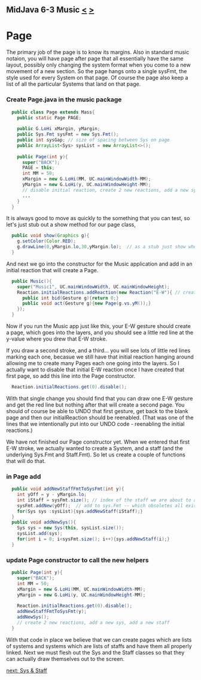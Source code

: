 ## MidJava 6-3 Music [&LT;](MJ0602.md) [&GT;](MJ0604.md)

# Page

The primary job of the page is to know its margins. Also in standard music notaion, you will have page after page that all essentially have the same layout, possibly only changing the system format when you come to a new movement of a new section. So the page hangs onto a single sysFmt, the style used for every System on that page. Of course the page also keep a list of all the particular Systems that land on that page.
  
### Create Page.java in the music package
```java
  public class Page extends Mass{
    public static Page PAGE;
  
    public G.LoHi xMargin, yMargin; 
    public Sys.Fmt sysFmt = new Sys.Fmt();
    public int sysGap; // size of spacing between Sys on page
    public ArrayList<Sys> sysList = new ArrayList<>();
    
    public Page(int y){
      super("BACK");
      PAGE = this;
      int MM = 50;
      xMargin = new G.LoHi(MM, UC.mainWindowWidth-MM);      
      yMargin = new G.LoHi(y, UC.mainWindowHeight-MM); 
      // disable initial reaction, create 2 new reactions, add a new sys, add a new staff      
      ...
    }
  }
```

It is always good to move as quickly to the something that you can test, so let's just stub out a show method for our page class,

```java
  public void show(Graphics g){
    g.setColor(Color.RED);
    g.drawLine(0,yMargin.lo,30,yMargin.lo);  // as a stub just show where the top margin is.
  }  
```
  
And next we go into the constructor for the Music application and add in an initial reaction that will create a Page.

```java
  public Music(){
    super("Music1", UC.mainWindowWidth, UC.mainWindowHeight);
    Reaction.initialReactions.addReaction(new Reaction("E-W"){ // create first and only page
      public int bid(Gesture g){return 0;}
      public void act(Gesture g){new Page(g.vs.yM());}
    });
  }
```

Now if you run the Music app just like this, your E-W gesture should create a page, which goes into the layers, and you should see a little red line at the y-value where you drew that E-W stroke.

If you draw a second stroke, and a third... you will see lots of little red lines marking each one, becasue we still have that initial reaction hanging around allowing me to create many Pages each one going into the layers. So I actually want to disable that initial E-W reaction once I have created that first page, so add this line into the Page constructor.

```java
  Reaction.initialReactions.get(0).disable();  
```

With that single change you should find that you can draw one E-W gesture and get the red line but nothing after that will create a second page. You should of course be able to UNDO that first gesture, get back to the blank page and then our initialReaction should be reenabled. (That was one of the lines that we intentionally put into our UNDO code - reenabling the initial reactions.)

We have not finished our Page constructor yet. When we entered that first E-W stroke, we actually wanted to create a System, and a staff (and the underlying Sys.Fmt and Staff.Fmt). So let us create a couple of functions that will do that.

### in Page add
```java
  public void addNewStaffFmtToSysFmt(int y){
    int yOff = y - yMargin.lo;
    int iStaff = sysFmt.size(); // index of the staff we are about to add
    sysFmt.addNew(yOff);  // add to sys.Fmt -- which obsoletes all existing systems
    for(Sys sys :sysList){sys.addNewStaff(iStaff);}
  }
  public void addNewSys(){
    Sys sys = new Sys(this, sysList.size());
    sysList.add(sys);
    for(int i = 0; i<sysFmt.size(); i++){sys.addNewStaff(i);}
  }
```

### update  Page constructor to call the new helpers
```java
  public Page(int y){
    super("BACK");
    int MM = 50;
    xMargin = new G.LoHi(MM, UC.mainWindowWidth-MM);
    yMargin = new G.LoHi(y, UC.mainWindowHeight-MM);
  
    Reaction.initialReactions.get(0).disable();
    addNewStaffFmtToSysFmt(y);
    addNewSys();
    // create 2 new reactions, add a new sys, add a new staff
  }
```

With that code in place we believe that we can create pages which are lists of systems and systems which are lists of staffs and have them all properly linked. Next we must flesh out the Sys and the Staff classes so that they can actually draw themselves out to the screen.   
  
[next: Sys & Staff](MJ0604.md)